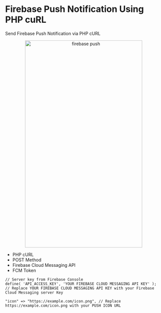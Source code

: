 # Firebase Push Notification Using PHP cuRL

Send Firebase Push Notification via PHP cURL

<p align="center"><img src="https://raw.githubusercontent.com/mskian/Firebase-Push-Notification-Using-PHP-cuRL/master/frbse-push-pcurl1.png" width="377" height="667" alt="firebase push" /></p>

- PHP cURL
- POST Method
- Firebase Cloud Messaging API
- FCM Token


```
// Server key from Firebase Console
define( 'API_ACCESS_KEY', 'YOUR FIREBASE CLOUD MESSAGING API KEY' ); // Replace YOUR FIREBASE CLOUD MESSAGING API KEY with your Firebase Cloud Messaging server Key

```


```
"icon" => "https://example.com/icon.png", // Replace https://example.com/icon.png with your PUSH ICON URL

```

